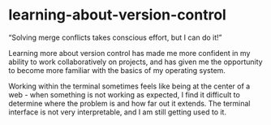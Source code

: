 # learning-about-version-control
“Solving merge conflicts takes conscious effort, but I can do it!”

Learning more about version control has made me more confident in my ability to work collaboratively on projects, and has given me the opportunity to become more familiar with the basics of my operating system. 

Working within the terminal sometimes feels like being at the center of a web - when something is not working as expected, I find it difficult to determine where the problem is and how far out it extends. The terminal interface is not very interpretable, and I am still getting used to it.